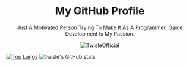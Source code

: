 <p align="center">
  <h1 align="center">My GitHub Profile</h1>
  <p align="center">Just A Motivated Person Trying To Make It As A Programmer. Game Development Is My Passion.</p>
</p>

<div>
  <p align="Center"> <img src="https://komarev.com/ghpvc/?username=TwisleOfficial&label=Profile%20views&color=0e75b6&style=flat" alt="TwisleOfficial" /> </p>
</div>
 
[![Top Langs](https://github-readme-stats.vercel.app/api/top-langs/?username=TwisleOfficial\&layout=donut)](https://github.com/TwisleOfficial/github-readme-stats)
![twisle's GitHub stats](https://github-readme-stats.vercel.app/api?username=TwisleOfficial&show_icons=true&theme=dark)
  

